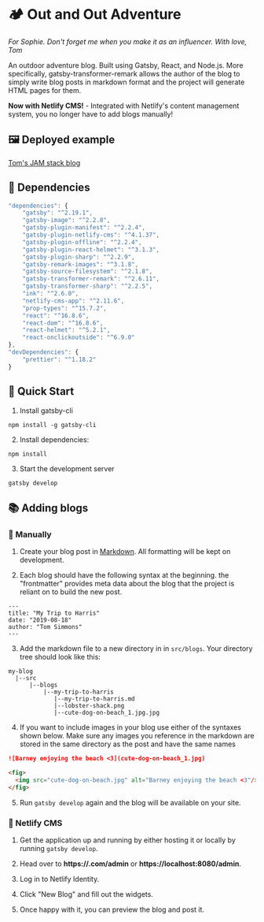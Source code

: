 # 🏕 Out and Out Adventure

_For Sophie. Don't forget me when you make it as an influencer. With love, Tom_

An outdoor adventure blog. Built using Gatsby, React, and Node.js. More specifically, gatsby-transformer-remark allows the author of the blog to simply write blog posts in markdown format and the project will generate HTML pages for them.

**Now with Netlify CMS!** - Integrated with Netlify's content management system, you no longer have to add blogs manually! 

## 🖼 Deployed example

[Tom's JAM stack blog](https://tomsjamstackblog.netlify.com/)

## 🤖 Dependencies

```js
"dependencies": {
    "gatsby": "^2.19.1",
    "gatsby-image": "^2.2.8",
    "gatsby-plugin-manifest": "^2.2.4",
    "gatsby-plugin-netlify-cms": "^4.1.37",
    "gatsby-plugin-offline": "^2.2.4",
    "gatsby-plugin-react-helmet": "^3.1.3",
    "gatsby-plugin-sharp": "^2.2.9",
    "gatsby-remark-images": "^3.1.8",
    "gatsby-source-filesystem": "^2.1.8",
    "gatsby-transformer-remark": "^2.6.11",
    "gatsby-transformer-sharp": "^2.2.5",
    "ink": "^2.6.0",
    "netlify-cms-app": "^2.11.6",
    "prop-types": "^15.7.2",
    "react": "^16.8.6",
    "react-dom": "^16.8.6",
    "react-helmet": "^5.2.1",
    "react-onclickoutside": "^6.9.0"
},
"devDependencies": {
    "prettier": "^1.18.2"
}
```

## 🏁 Quick Start

1. Install gatsby-cli

```
npm install -g gatsby-cli
```

2. Install dependencies:

```
npm install
```

3. Start the development server

```
gatsby develop
```

## 📚 Adding blogs

### 🤲 Manually 

1. Create your blog post in [Markdown](https://github.com/adam-p/markdown-here/wiki/Markdown-Cheatsheet). All formatting will be kept on development.

2. Each blog should have the following syntax at the beginning. the "frontmatter" provides meta data about the blog that the project is reliant on to build the new post.

```
---
title: "My Trip to Harris"
date: "2019-08-18"
author: "Tom Simmons"
---
```

3. Add the markdown file to a new directory in in `src/blogs`. Your directory tree should look like this:

```
my-blog
  |--src
      |--blogs
          |--my-trip-to-harris
             |--my-trip-to-harris.md
             |--lobster-shack.png
             |--cute-dog-on-beach_1.jpg.jpg
```

4. If you want to include images in your blog use either of the syntaxes shown below. Make sure any images you reference in the markdown are stored in the same directory as the post and have the same names

```md
![Barney enjoying the beach <3](cute-dog-on-beach_1.jpg)

<fig>
  <img src="cute-dog-on-beach.jpg" alt="Barney enjoying the beach <3"/>
</fig>
```

5. Run `gatsby develop` again and the blog will be available on your site.

### 📠 Netlify CMS

1. Get the application up and running by either hosting it or locally by running `gatsby develop`.

2. Head over to **https://<YOUR-BLOG-URL>.com/admin** or **https://localhost:8080/admin**.
    
3. Log in to Netlify Identity.

4. Click "New Blog" and fill out the widgets.

5. Once happy with it, you can preview the blog and post it. 
